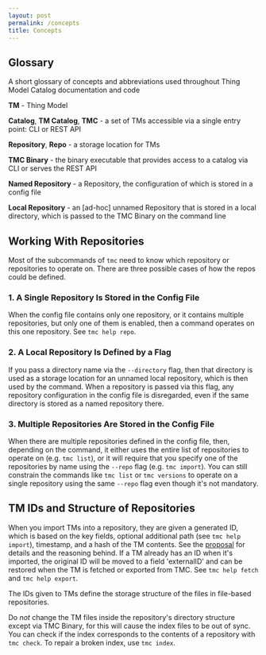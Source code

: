 ```yaml
---
layout: post
permalink: /concepts
title: Concepts
---
```


## Glossary

A short glossary of concepts and abbreviations used throughout Thing Model Catalog documentation and code

**TM** - Thing Model

**Catalog**, **TM Catalog**, **TMC** - a set of TMs accessible via a single entry point: CLI or REST API

**Repository**, **Repo** - a storage location for TMs

**TMC Binary** - the binary executable that provides access to a catalog via CLI or serves the REST API

**Named Repository** - a Repository, the configuration of which is stored in a config file

**Local Repository** - an [ad-hoc] unnamed Repository that is stored in a local directory, which is passed to the TMC 
Binary on the command line

## Working With Repositories

Most of the subcommands of `tmc` need to know which repository or repositories to operate on. There are three possible 
cases of how the repos could be defined.

### 1. A Single Repository Is Stored in the Config File 
When the config file contains only one repository, or it contains multiple repositories, but only one of them is enabled, 
then a command operates on this one repository. See `tmc help repo`.

### 2. A Local Repository Is Defined by a Flag
If you pass a directory name via the `--directory` flag, then that directory is used as a storage location for an 
unnamed local repository, which is then used by the command.
When a repository is passed via this flag, any repository configuration in the config file is disregarded, even if the 
same directory is stored as a named repository there. 

### 3. Multiple Repositories Are Stored in the Config File
When there are multiple repositories defined in the config file, then, depending on the command, it either uses the entire 
list of repositories to operate on (e.g. `tmc list`), or it will require that you specify one of the
repositories by name using the `--repo` flag (e.g. `tmc import`).
You can still constrain the commands like `tmc list` or `tmc versions` to operate on a single repository using the same 
`--repo` flag even though it's not mandatory.

## TM IDs and Structure of Repositories

When you import TMs into a repository, they are given a generated ID, which is based on the key fields, optional 
additional path (see `tmc help import`), timestamp, and a hash of the TM contents. See the [proposal][1] for details and 
the reasoning behind.
If a TM already has an ID when it's imported, the original ID will be moved to a field 'externalID' and can be restored 
when the TM is fetched or exported from TMC. See `tmc help fetch` and `tmc help export`.

The IDs given to TMs define the storage structure of the files in file-based repositories.

Do *not* change the TM files inside the repository's directory structure except via TMC Binary, for this will cause the
index files to be out of sync. You can check if the index corresponds to the contents of a repository with `tmc check`.
To repair a broken index, use `tmc index`.


[1]: https://github.com/wot-oss/proposal/issues/10
